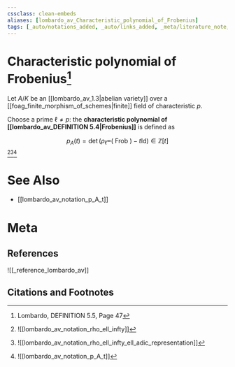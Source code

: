 ```yaml
---
cssclass: clean-embeds
aliases: [lombardo_av_Characteristic_polynomial_of_Frobenius]
tags: [_auto/notations_added, _auto/links_added, _meta/literature_note, _reference/lombardo_av, _meta/TODO/change_title, _meta/notation, _meta/definition]
---
```

# Characteristic polynomial of Frobenius[^1]
Let $A / K$ be an [[lombardo_av_1.3|abelian variety]] over a [[foag_finite_morphism_of_schemes|finite]] field of characteristic $p$. 

Choose a prime $\ell \neq p$: the **characteristic polynomial of [[lombardo_av_DEFINITION 5.4|Frobenius]]** is defined as

$$p_{A}(t)=\operatorname{det}\left(\rho _{\ell^{\infty}}(\text { Frob })-t \mathrm{Id}\right) \in \mathbb{Z}[t]$$
[^2][^3][^4]

# See Also
- [[lombardo_av_notation_p_A_t]]

# Meta
## References
![[_reference_lombardo_av]]

## Citations and Footnotes
[^1]: Lombardo, DEFINITION 5.5, Page 47
[^2]: ![[lombardo_av_notation_rho_ell_infty]]
[^3]: ![[lombardo_av_notation_rho_ell_infty_ell_adic_representation]]
[^4]: ![[lombardo_av_notation_p_A_t]]
